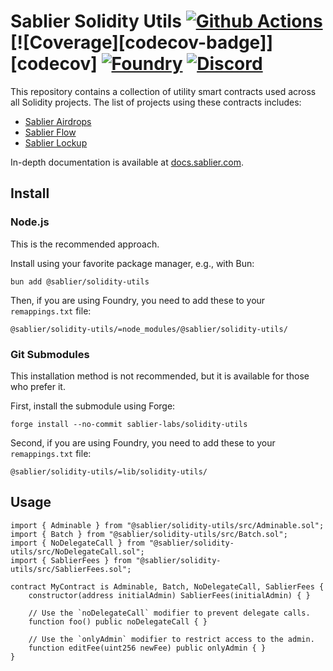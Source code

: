 # Sablier Solidity Utils [![Github Actions][gha-badge]][gha] [![Coverage][codecov-badge]][codecov] [![Foundry][foundry-badge]][foundry] [![Discord][discord-badge]][discord]

[gha]: https://github.com/sablier-labs/v2-core/actions
[gha-badge]: https://github.com/sablier-labs/v2-core/actions/workflows/ci.yml/badge.svg
[discord]: https://discord.gg/bSwRCwWRsT
[discord-badge]: https://img.shields.io/discord/659709894315868191
[foundry]: https://getfoundry.sh
[foundry-badge]: https://img.shields.io/badge/Built%20with-Foundry-FFDB1C.svg

This repository contains a collection of utility smart contracts used across all Solidity projects. The list of projects
using these contracts includes:

- [Sablier Airdrops](https://github.com/sablier-labs/airdrops/)
- [Sablier Flow](https://github.com/sablier-labs/flow/)
- [Sablier Lockup](https://github.com/sablier-labs/lockup/)

In-depth documentation is available at [docs.sablier.com](https://docs.sablier.com).

## Install

### Node.js

This is the recommended approach.

Install using your favorite package manager, e.g., with Bun:

```shell
bun add @sablier/solidity-utils
```

Then, if you are using Foundry, you need to add these to your `remappings.txt` file:

```text
@sablier/solidity-utils/=node_modules/@sablier/solidity-utils/
```

### Git Submodules

This installation method is not recommended, but it is available for those who prefer it.

First, install the submodule using Forge:

```shell
forge install --no-commit sablier-labs/solidity-utils
```

Second, if you are using Foundry, you need to add these to your `remappings.txt` file:

```text
@sablier/solidity-utils/=lib/solidity-utils/
```

## Usage

```solidity
import { Adminable } from "@sablier/solidity-utils/src/Adminable.sol";
import { Batch } from "@sablier/solidity-utils/src/Batch.sol";
import { NoDelegateCall } from "@sablier/solidity-utils/src/NoDelegateCall.sol";
import { SablierFees } from "@sablier/solidity-utils/src/SablierFees.sol";

contract MyContract is Adminable, Batch, NoDelegateCall, SablierFees {
    constructor(address initialAdmin) SablierFees(initialAdmin) { }

    // Use the `noDelegateCall` modifier to prevent delegate calls.
    function foo() public noDelegateCall { }

    // Use the `onlyAdmin` modifier to restrict access to the admin.
    function editFee(uint256 newFee) public onlyAdmin { }
}
```
